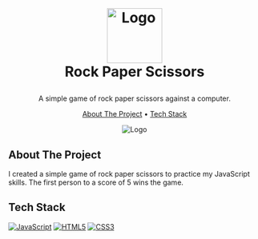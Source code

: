 <br />
<h1>
<p align="center">
  <img src="https://github.com/johnsonduong/rock-paper-scissors/blob/main/images/favicon.png?raw=true" alt="Logo" width="110" height="110">
  <br>Rock Paper Scissors
</h1>
<p align="center">
    A simple game of rock paper scissors against a computer.
    <br />
    </p>
</p>
<p align="center">
  <a href="#about-the-project">About The Project</a> •
  <a href="#tech-stack">Tech Stack</a>
</p>  

<p align="center">
  
<img src="https://github.com/johnsonduong/pixart/blob/main/images/pixart.png?raw=true" alt="Logo" >
</p>                                                                                                                             
                                                                                                                                                      
## About The Project
I created a simple game of rock paper scissors to practice my JavaScript skills. The first person to a score of 5 wins the game.

## Tech Stack
  <a href="" target="_blank"><img alt="JavaScript" src="https://img.shields.io/badge/javascript-%23323330.svg?style=for-the-badge&logo=javascript&logoColor=%23F7DF1E"></a>
    <a href="" target="_blank"><img alt="HTML5" src="https://img.shields.io/badge/html5-%23E34F26.svg?style=for-the-badge&logo=html5&logoColor=white"></a>
    <a href="" target="_blank"><img alt="CSS3" src="https://img.shields.io/badge/css3-%231572B6.svg?style=for-the-badge&logo=css3&logoColor=white"></a>